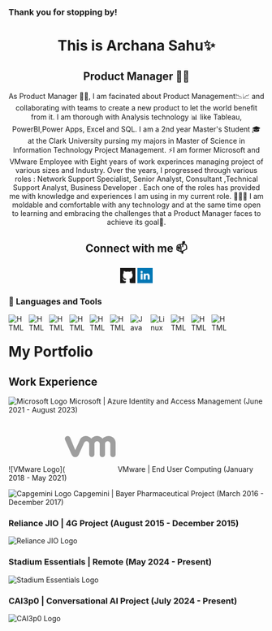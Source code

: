 ### Thank you for stopping by!
                                   
<h1 align='center'>This is Archana Sahu✨ </h1>

<h2 align='center'> Product Manager 👩‍💻 </h2>
<p align='center'> As Product Manager 🦄🦋, I am facinated about Product Management📉📈 and collaborating with teams to create a new product to let the world benefit from it. I am thorough with Analysis technology 📊 like Tableau, PowerBI,Power Apps, Excel and SQL. I am a 2nd year Master's Student 🎓 at the Clark University pursing my majors in Master of Science in Information Technology Project Management. ⚡I am former Microsoft and VMware Employee with Eight years of work experinces managing project of various sizes and Industry. Over the years, I progressed through various roles : Network Support Specialist, Senior Analyst, Consultant ,Technical Support Analyst, Business Developer . Each one of the roles has provided me with knowledge and experiences I am using in my current role. 🏃‍♀️🌱 I am moldable and comfortable with any technology and at the same time open to learning and embracing the challenges that a Product Manager faces to achieve its goal🥅.  </p><h2 align='center'> Connect with me  📫 </h2>
<p align = 'center'>
 <a href = "https://github.com/Archana016" target='_blank'> <img src=https://github.com/edent/SuperTinyIcons/blob/master/images/svg/github.svg height='30' weight='30'/></a>
<a href = "https://www.linkedin.com/in/archanaksahu/" target='_blank'> <img src=https://github.com/edent/SuperTinyIcons/blob/master/images/svg/linkedin.svg height='30' weight='30'/></a> 

  
### 🧰 Languages and Tools

<img align="left" alt="HTML" width="30px" style="padding-right:10px;" src="https://cdn.jsdelivr.net/gh/devicons/devicon@latest/icons/azure/azure-original.svg" />
<img align="left" alt="HTML" width="30px" style="padding-right:10px;" src="https://cdn.jsdelivr.net/gh/devicons/devicon@latest/icons/jira/jira-original-wordmark.svg" />
<img align="left" alt="HTML" width="30px" style="padding-right:10px;" src="https://cdn.jsdelivr.net/gh/devicons/devicon@latest/icons/confluence/confluence-original.svg" />
<img align="left" alt="HTML" width="30px" style="padding-right:10px;" src="https://cdn.jsdelivr.net/gh/devicons/devicon@latest/icons/azuresqldatabase/azuresqldatabase-original.svg" />
<img align="left" alt="HTML" width="30px" style="padding-right:10px;" src="https://cdn.jsdelivr.net/gh/devicons/devicon@latest/icons/azuredevops/azuredevops-original.svg" />
<img align="left" alt="HTML" width="30px" style="padding-right:10px;" src="https://cdn.jsdelivr.net/gh/devicons/devicon@latest/icons/postman/postman-original.svg" />
<img align="left" alt="Java" width="30px" style="padding-right:10px;" src="https://cdn.jsdelivr.net/gh/devicons/devicon/icons/java/java-original.svg"/>
<img align="left" alt="Linux" width="30px" style="padding-right:10px;" src="https://cdn.jsdelivr.net/gh/devicons/devicon/icons/linux/linux-original.svg" />
<img align="left" alt="HTML" width="30px" style="padding-right:10px;" src="https://cdn.jsdelivr.net/gh/devicons/devicon@latest/icons/okta/okta-original-wordmark.svg" />
<img align="left" alt="HTML" width="30px" style="padding-right:10px;" src="https://cdn.jsdelivr.net/gh/devicons/devicon@latest/icons/oauth/oauth-plain.svg" />          
<img align="left" alt="HTML" width="30px" style="padding-right:10px;" src="https://cdn.jsdelivr.net/gh/devicons/devicon/icons/html5/html5-plain.svg" />

<br />

# My Portfolio

## Work Experience

![Microsoft Logo](https://upload.wikimedia.org/wikipedia/commons/thumb/4/44/Microsoft_logo.svg/20px-Microsoft_logo.svg.png)  Microsoft | Azure Identity and Access Management (June 2021 - August 2023)

![VMware Logo](<svg xmlns="http://www.w3.org/2000/svg" x="0px" y="0px" width="100" height="100" viewBox="0 0 48 48">
<path fill="#9e9e9e" d="M41.415,14c-3.592,0-5.842,2.5-5.842,2.5c-1.196-1.559-2.844-2.496-5.633-2.496c-2.944,0-4.896,2.496-4.896,2.496C23.847,14.94,21.687,14,20,14c-2.609,0-4.681,1.154-5.945,4.06L9.82,27.322L5.03,15.558c-0.603-1.33-2.095-1.933-3.487-1.311c-1.394,0.623-1.907,2.178-1.278,3.509l5.847,13.19C7.033,32.95,8.002,34,9.821,34c1.943,0,2.79-1.143,3.709-3.053c0,0,3.982-8.883,4.47-9.947s1.299-2,2.5-2c1.375,0,2.5,1.125,2.5,2.5v9.876C23,32.819,24.087,34,25.522,34C26.957,34,28,32.819,28,31.376V21.5c0-1.375,1.125-2.5,2.5-2.5s2.5,1.125,2.5,2.5v10c0,1.375,1.125,2.5,2.5,2.5s2.5-1.125,2.5-2.5v-10c0-1.375,1.125-2.5,2.5-2.5s2.5,1.125,2.5,2.5v10c0,1.375,1.125,2.5,2.5,2.5s2.5-1.125,2.5-2.5v-0.564V21.5v-1.143C48,16.619,45.011,14,41.415,14z"></path>
</svg> VMware | End User Computing (January 2018 - May 2021)

![Capgemini Logo](https://upload.wikimedia.org/wikipedia/commons/thumb/4/44/Capgemini_logo.svg/20px-VMware_logo.svg.png)  Capgemini | Bayer Pharmaceutical Project (March 2016 - December 2017)

### Reliance JIO | 4G Project (August 2015 - December 2015)
![Reliance JIO Logo](images/reliance_jio_logo.png)


### Stadium Essentials | Remote (May 2024 - Present)
![Stadium Essentials Logo](images/stadium_essentials_logo.png)


### CAI3p0 | Conversational AI Project (July 2024 - Present)
![CAI3p0 Logo](images/cai3p0_logo.png)


